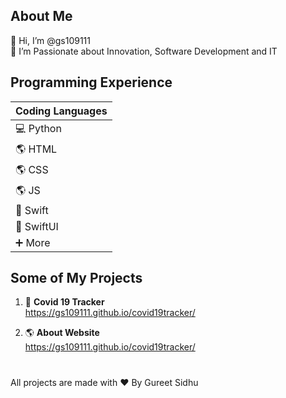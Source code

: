 ## About Me ##
👋 Hi, I’m @gs109111\
👀 I’m Passionate about Innovation, Software Development and IT

## Programming Experience ## 
| Coding Languages      | 
| ----------- 
| 💻 Python    | 
| 🌎 HTML |
| 🌎 CSS |
| 🌎 JS |
| 🍏 Swift    | 
| 🍎 SwiftUI |
| ➕ More |

## Some of My Projects ##
1. 🦠 **Covid 19 Tracker**\
      https://gs109111.github.io/covid19tracker/
   
2. 🌎 **About Website**\
     https://gs109111.github.io/covid19tracker/

#
All projects are made with ❤️ By Gureet Sidhu 
